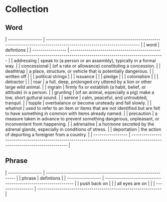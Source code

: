 # Collection

## Word


| ----------------- | ---------------------------------------------------------------------------------------------------------------------------- |
| word              | defintions                                                                                                                   |
| ----------------- | ---------------------------------------------------------------------------------------------------------------------------- |
| addressing        | speak to (a person or an assembly), typically in a formal way.                                                               |
| concessional      | (of a rate or allowance) constituting a concession.                                                                          |
| deathtrap         | a place, structure, or vehicle that is potentially dangerous.                                                                |
| written off       |                                                                                                                              |
| political strings |                                                                                                                              |
| issuance          |                                                                                                                              |
| pledge            |                                                                                                                              |
| colonialism       |                                                                                                                              |
| detractor         |                                                                                                                              |
| roar              | a full, deep, prolonged cry uttered by a lion or other large wild animal.                                                    |
| ingrain           | firmly fix or establish (a habit, belief, or attitude) in a person.                                                          |
| grunting          | (of an animal, especially a pig) make a low, short guttural sound.                                                           |
| serene            | calm, peaceful, and untroubled; tranquil.                                                                                    |
| topple            | overbalance or become unsteady and fall slowly.                                                                              |
| whatnot           | used to refer to an item or items that are not identified but are felt to have something in common with items already named. |
| precaution        | a measure taken in advance to prevent something dangerous, unpleasant, or inconvenient from happening.                       |
| adrenaline        | a hormone secreted by the adrenal glands, especially in conditions of stress.                                                |
| deportation       | the action of deporting a foreigner from a country.                                                                          |
| ----------------- | ---------------------------------------------------------------------------------------------------------------------------- |



## Phrase

| ----------------- | -------------------------------------------------------------- |
| phrase            | defintions                                                     |
| ----------------- | -------------------------------------------------------------- |
| push back on      |                                                                |
| all eyes are on   |                                                                |
| ----------------- | -------------------------------------------------------------- |

